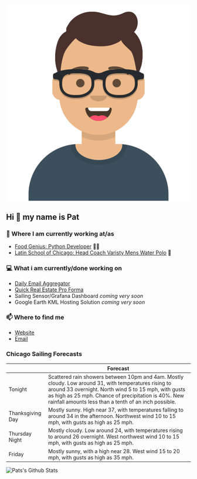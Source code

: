 [![Social banner for p-j-falconer](https://raw.githubusercontent.com/P-J-FALCONER/P-J-FALCONER/master/assets/avataaars.svg)](https://patfalconer.com/)
## Hi :wave: my name is Pat

### 💼 Where I am currently working at/as
- [Food Genius: Python Developer](https://getfoodgenius.com/) 🍔🐍
- [Latin School of Chicago: Head Coach Varisty Mens Water Polo](https://www.latinschool.org/) 🤽


### 💻 What i am currently/done working on
 - [Daily Email Aggregator](https://github.com/P-J-FALCONER/dott_daily_mail)
 - [Quick Real Estate Pro Forma](https://github.com/P-J-FALCONER/henry)
 - Sailing Sensor/Grafana Dashboard *coming very soon*
 - Google Earth KML Hosting Solution *coming very soon*

### 📫 Where to find me
 - [Website](https://patfalconer.com/)
 - [Email](mailto:patrick.j.falconer@gmail.com)


### Chicago Sailing Forecasts
|   | Forecast  |
|---|---|
| Tonight | Scattered rain showers between 10pm and 4am. Mostly cloudy. Low around 31, with temperatures rising to around 33 overnight. North wind 5 to 15 mph, with gusts as high as 25 mph. Chance of precipitation is 40%. New rainfall amounts less than a tenth of an inch possible. |
| Thanksgiving Day | Mostly sunny. High near 37, with temperatures falling to around 34 in the afternoon. Northwest wind 10 to 15 mph, with gusts as high as 25 mph. |
| Thursday Night | Mostly cloudy. Low around 24, with temperatures rising to around 26 overnight. West northwest wind 10 to 15 mph, with gusts as high as 25 mph. |
| Friday | Mostly sunny, with a high near 28. West wind 15 to 20 mph, with gusts as high as 35 mph. |

![Pats's Github Stats](https://github-readme-stats.vercel.app/api?username=p-j-falconer&show_icons=true&theme=radical)
